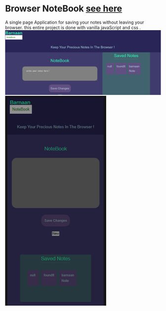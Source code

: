 #  Browser NoteBook  [see here ](https://magical-tartufo-cfb860.netlify.app/) 

A single page Application for saving your notes without leaving your browser. 
this entire project is done with vanilla javaScript and css  .
![showcase](desktopView.png)
![showcase](mobileView.png)

